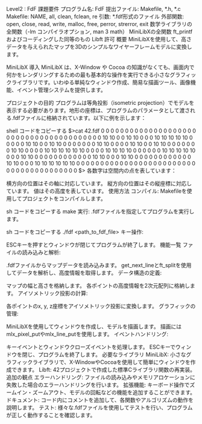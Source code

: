 Level2 : FdF
課題要件
プログラム名: FdF
提出ファイル: Makefile, *.h, *.c
Makefile: NAME, all, clean, fclean, re
引数: *.fdf形式のファイル
外部関数:
open, close, read, write, malloc, free, perror, strerror, exit
数学ライブラリの全関数（-lm コンパイラオプション, man 3 math）
MiniLibXの全関数
ft_printfおよびコーディングした同等のもの
Libft 許可
概要
MiniLibXを使用して、高さデータを与えられたマップを3Dのシンプルなワイヤーフレームモデルに変換します。

MiniLibX 導入
MiniLibX は、X-Window や Cocoa の知識がなくても、画面内で何かをレンダリングするための最も基本的な操作を実行できる小さなグラフィックライブラリです。いわゆる単純なウィンドウ作成、簡易な描画ツール、画像機能、イベント管理システムを提供します。

プロジェクトの目的
プログラムは等角投影（isometric projection）でモデルを表示する必要があります。地形の座標は、プログラムのパラメータとして渡される.fdfファイルに格納されています。以下に例を示します：

shell
コードをコピーする
$>cat 42.fdf
0 0 0 0 0 0 0 0 0 0 0 0 0 0 0 0 0 0 0
0 0 0 0 0 0 0 0 0 0 0 0 0 0 0 0 0 0 0
0 0 10 10 0 0 10 10 0 0 0 10 10 10 10 10 0 0 0
0 0 10 10 0 0 10 10 0 0 0 0 0 0 0 10 10 0 0
0 0 10 10 0 0 10 10 0 0 0 0 0 0 0 10 10 0 0
0 0 10 10 10 10 10 10 0 0 0 0 10 10 10 10 0 0 0
0 0 0 10 10 10 10 10 0 0 0 10 10 0 0 0 0 0 0
0 0 0 0 0 0 10 10 0 0 0 10 10 0 0 0 0 0 0
0 0 0 0 0 0 10 10 0 0 0 10 10 10 10 10 10 0 0
0 0 0 0 0 0 0 0 0 0 0 0 0 0 0 0 0 0 0
0 0 0 0 0 0 0 0 0 0 0 0 0 0 0 0 0 0 0
$>
各数字は空間内の点を表しています：

横方向の位置はその軸に対応しています。
縦方向の位置はその縦座標に対応しています。
値はその高度を表しています。
使用方法
コンパイル:
Makefileを使用してプロジェクトをコンパイルします。

sh
コードをコピーする
make
実行:
.fdfファイルを指定してプログラムを実行します。

sh
コードをコピーする
./fdf <path_to_fdf_file>
キー操作:

ESCキーを押すとウィンドウが閉じてプログラムが終了します。
機能一覧
ファイルの読み込みと解析:

.fdfファイルからマップデータを読み込みます。
get_next_lineとft_splitを使用してデータを解析し、高度情報を取得します。
データ構造の定義:

マップの幅と高さを格納します。
各ポイントの高度情報を2次元配列に格納します。
アイソメトリック投影の計算:

各ポイントのx, y, z座標をアイソメトリック投影に変換します。
グラフィックの管理:

MiniLibXを使用してウィンドウを作成し、モデルを描画します。
描画にはmlx_pixel_putやmlx_line_putを使用します。
イベントハンドリング:

キーイベントとウィンドウクローズイベントを処理します。
ESCキーでウィンドウを閉じ、プログラムを終了します。
必要なライブラリ
MiniLibX:
小さなグラフィックライブラリで、X-WindowやCocoaを使用して簡単にウィンドウを作成できます。
Libft:
42プロジェクトで作成した標準Cライブラリ関数の再実装。
追加の観点
エラーハンドリング:
ファイルの読み込みやメモリアロケーションに失敗した場合のエラーハンドリングを行います。
拡張機能:
キーボード操作でズームイン・ズームアウト、モデルの回転などの機能を追加することができます。
ドキュメント:
コード内にコメントを追加して、各関数やアルゴリズムの動作を説明します。
テスト:
様々な.fdfファイルを使用してテストを行い、プログラムが正しく動作することを確認します。
